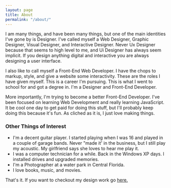 ```yaml
---
layout: page
title: About
permalink: "/about/"
---
```


I am many things, and have been many things, but one of the main identities I've gone by is Designer. I've called myself a Web Designer, Graphic Designer, Visual Designer, and Interactive Designer. Never Ux Designer because that seems to high level to me, and Ui Designer has always seem implicit. If you design anything digital and interactive you are always designing a user interface.

I also like to call myself a Front-End Web Developer. I have the chops to markup, style, and give a website some interactivity. These are the roles I have given myself. This is a career I'm pursuing. This is what I went to school for and got a degree in. I'm a Designer and Front-End Developer.

More importantly, I'm trying to become a better Front-End Developer. I've been focused on learning Web Development and really learning JavaScript. It be cool one day to get paid for doing this stuff, but I'll probably keep doing this because it's fun. As cliched as it is, I just love making things.

### Other Things of Interest

- I'm a decent guitar player. I started playing when I was 16 and played in a couple of garage bands. Never "made it' in the business, but I still play my acoustic. My girlfriend says she loves to hear me play it.
- I was a computer technician for a while. Back in the Windows XP days. I installed drives and upgraded memories.
- I'm a Photographer at a water park in Central Florida.
- I love books, music, and movies.

That's it. If you want to checkout my design work go [here.](http://yaroskycruz.com/)
